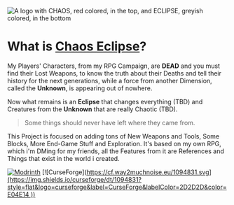 ![A logo with CHAOS, red colored, in the top, and ECLIPSE, greyish colored, in the bottom](https://cdn.modrinth.com/data/cached_images/dc0281b9b0be41c7707547ad2d6aa9361a2a89e0.png)


# What is [Chaos Eclipse](https://modrinth.com/mod/chaos-eclipse)?
My Players' Characters, from my RPG Campaign, are **DEAD** and you must find their Lost Weapons, to know the truth about their Deaths and tell their history for the next generations, while a force from another Dimension, called the **Unknown**, is appearing out of nowhere.

Now what remains is an **Eclipse** that changes everything (TBD) and Creatures from the **Unknown** that are really Chaotic (TBD). 
> Some things should never have left where they came from.

This Project is focused on adding tons of New Weapons and Tools, Some Blocks, More End-Game Stuff and Exploration. It's based on my own RPG, which i'm DMing for my friends, all the Features from it are References and Things that exist in the world i created.

[![Modrinth](https://img.shields.io/modrinth/dt/MSLd8JEC?style=flat&logo=modrinth&label=Modrinth&labelColor=2D2D2D&color=00BF5D
)](https://modrinth.com/mod/chaos-eclipse) [![CurseForge]([https://cf.way2muchnoise.eu/1094831.svg](https://img.shields.io/curseforge/dt/1094831?style=flat&logo=curseforge&label=CurseForge&labelColor=2D2D2D&color=E04E14
))
](https://www.curseforge.com/minecraft/mc-mods/chaos-eclipse)
